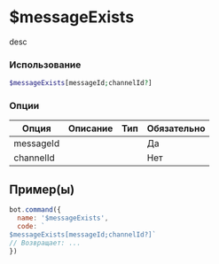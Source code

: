 # $messageExists
desc
### Использование
```php
$messageExists[messageId;channelId?]
```

### Опции

| Опция | Описание | Тип | Обязательно |
|--------|-------------|------|----------|
| messageId |  |  | Да | 
| channelId |  |  | Нет | 
## Пример(ы)

```javascript
bot.command({
  name: '$messageExists',
  code: `
$messageExists[messageId;channelId?]`
// Возвращает: ...
})
```